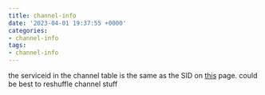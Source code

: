 ```yaml
---
title: channel-info
date: '2023-04-01 19:37:55 +0000'
categories:
- channel-info
tags:
- channel-info
---
```



the serviceid in the channel table is the same as the SID on
[this](http://www.bbc.co.uk/reception/info/sat_frequencies.shtml) page.
could be best to reshuffle channel stuff